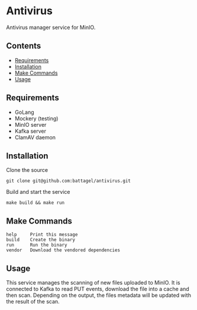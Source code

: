 # Antivirus

Antivirus manager service for MinIO.

## Contents

- [Requirements](#requirements)
- [Installation](#installation)
- [Make Commands](#make-commands)
- [Usage](#usage)

## Requirements

- GoLang
- Mockery (testing)
- MinIO server
- Kafka server
- ClamAV daemon

## Installation

Clone the source

```
git clone git@github.com:battagel/antivirus.git
```

Build and start the service

```
make build && make run
```

## Make Commands

```
help     Print this message
build    Create the binary
run      Run the binary
vendor   Download the vendored dependencies
```

## Usage

This service manages the scanning of new files uploaded to MinIO. It is connected to Kafka to read PUT events, download the file into a cache and then scan. Depending on the output, the files metadata will be updated with the result of the scan.

